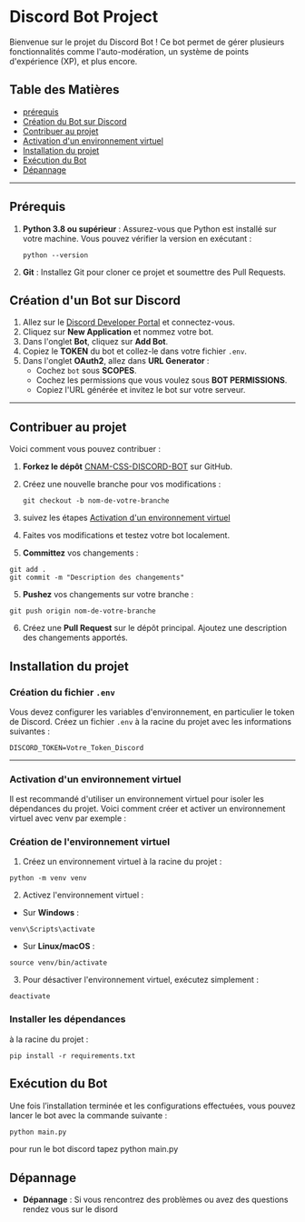 # Discord Bot Project

Bienvenue sur le projet du Discord Bot ! Ce bot permet de gérer plusieurs fonctionnalités comme l'auto-modération, un système de points d'expérience (XP), et plus encore.

## Table des Matières

- [prérequis](#prérequis)
- [Création du Bot sur Discord](#création-du-bot-sur-discord)
- [Contribuer au projet](#contribuer-au-projet)
- [Activation d'un environnement virtuel](#activation-dun-environnement-virtuel)
- [Installation du projet](#installation-du-projet )
- [Exécution du Bot](#exécution-du-bot)
- [Dépannage](#dépannage)

---

## Prérequis

1. **Python 3.8 ou supérieur** : Assurez-vous que Python est installé sur votre machine. Vous pouvez vérifier la version en exécutant :
    ```
    python --version
    ```

2. **Git** : Installez Git pour cloner ce projet et soumettre des Pull Requests.

## Création d'un Bot sur Discord

1. Allez sur le [Discord Developer Portal](https://discord.com/developers/applications) et connectez-vous.
2. Cliquez sur **New Application** et nommez votre bot.
3. Dans l'onglet **Bot**, cliquez sur **Add Bot**.
4. Copiez le **TOKEN** du bot et collez-le dans votre fichier `.env`.
5. Dans l'onglet **OAuth2**, allez dans **URL Generator** :
    - Cochez `bot` sous **SCOPES**.
    - Cochez les permissions que vous voulez sous **BOT PERMISSIONS**.
    - Copiez l'URL générée et invitez le bot sur votre serveur.

---

## Contribuer au projet

Voici comment vous pouvez contribuer :

1. **Forkez le dépôt** [CNAM-CSS-DISCORD-BOT](https://github.com/CNAM-CSS/CNAM-CSS-DISCORD-BOT) sur GitHub.
2. Créez une nouvelle branche pour vos modifications :

   ```
   git checkout -b nom-de-votre-branche
   ```
2. suivez les étapes  [Activation d'un environnement virtuel](#activation-dun-environnement-virtuel)
3. Faites vos modifications et testez votre bot localement.
4. **Committez** vos changements :

```
git add .
git commit -m "Description des changements"
```

5. **Pushez** vos changements sur votre branche :

```
git push origin nom-de-votre-branche
```

6. Créez une **Pull Request** sur le dépôt principal. Ajoutez une description des changements apportés.

## Installation du projet
### Création du fichier `.env`

Vous devez configurer les variables d'environnement, en particulier le token de Discord. Créez un fichier `.env` à la racine du projet avec les informations suivantes :
```
DISCORD_TOKEN=Votre_Token_Discord
```
---
### Activation d'un environnement virtuel

Il est recommandé d'utiliser un environnement virtuel pour isoler les dépendances du projet. Voici comment créer et activer un environnement virtuel avec venv par exemple :

### Création de l'environnement virtuel

1. Créez un environnement virtuel à la racine du projet :

```
python -m venv venv
```

2. Activez l'environnement virtuel :

- Sur **Windows** :

```
venv\Scripts\activate
```

- Sur **Linux/macOS** :

```
source venv/bin/activate
```
3. Pour désactiver l'environnement virtuel, exécutez simplement :
```
deactivate
```
### Installer les dépendances 
à la racine du projet :
 ```
 pip install -r requirements.txt
  ```

## Exécution du Bot
Une fois l’installation terminée et les configurations effectuées, vous pouvez lancer le bot avec la commande suivante :

```bash
python main.py
```

pour run le bot discord tapez python main.py
## Dépannage

- **Dépannage** : Si vous rencontrez des problèmes ou avez des questions rendez vous sur le disord 


